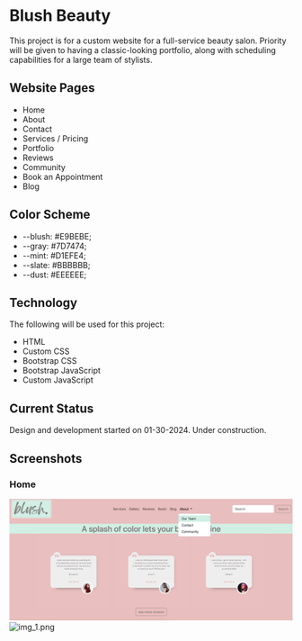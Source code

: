 # Blush Beauty
This project is for a custom website for a full-service beauty salon. Priority will be given to having a classic-looking portfolio, along with scheduling capabilities for a large team of stylists.
## Website Pages
* Home
* About
* Contact
* Services / Pricing
* Portfolio
* Reviews
* Community
* Book an Appointment
* Blog
## Color Scheme
* --blush: #E9BEBE;
* --gray: #7D7474;
* --mint: #D1EFE4;
* --slate: #BBBBBB;
* --dust: #EEEEEE;
## Technology
The following will be used for this project:
* HTML
* Custom CSS
* Bootstrap CSS
* Bootstrap JavaScript
* Custom JavaScript
## Current Status
Design and development started on 01-30-2024. Under construction.
## Screenshots
### Home
![img.png](img.png) ![img_1.png](img_1.png)